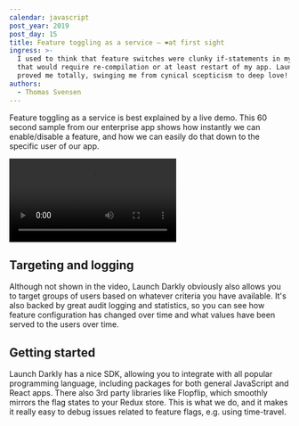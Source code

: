 ```yaml
---
calendar: javascript
post_year: 2019
post_day: 15
title: Feature toggling as a service – ❤️at first sight
ingress: >-
  I used to think that feature switches were clunky if-statements in my code
  that would require re-compilation or at least restart of my app. Launch Darkly
  proved me totally, swinging me from cynical scepticism to deep love!
authors:
  - Thomas Svensen
---
```

Feature toggling as a service is best explained by a live demo. This 60 second sample from our enterprise app shows how instantly we can enable/disable a feature, and how we can easily do that down to the specific user of our app.

<video controls>
  <source src="https://github.com/thomassvensen/host-a-video/blob/master/Feature%20Flag%20demo.mp4?raw=true" type="video/mp4">
  Your browser does not support the video tag.
</video>

## Targeting and logging
Although not shown in the video, Launch Darkly obviously also allows you to target groups of users based on whatever criteria you have available. It's also backed by great audit logging and statistics, so you can see how feature configuration has changed over time and what values have been served to the users over time.

## Getting started
Launch Darkly has a nice SDK, allowing you to integrate with all popular programming language, including packages for both general JavaScript and React apps. There also 3rd party libraries like Flopflip, which smoothly mirrors the flag states to your Redux store. This is what we do, and it makes it really easy to debug issues related to feature flags, e.g. using time-travel.
